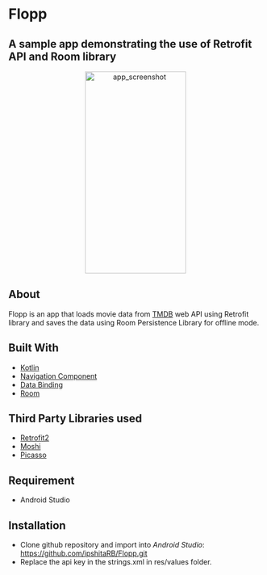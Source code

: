 # Flopp
## A sample app demonstrating the use of Retrofit API and Room library



 <p align="center">
  <img src="https://user-images.githubusercontent.com/11401599/85887063-19522980-b7b5-11ea-8708-4db9a6689f45.gif" alt="app_screenshot" width=200 height=400>
 </p>
 
 ## About
 Flopp is an app that loads movie data from [TMDB](https://developers.themoviedb.org/3) web API using Retrofit library and saves the data using Room Persistence Library for offline mode.

 ## Built With
 * [Kotlin](https://kotlinlang.org/docs/reference/android-overview.html)
 * [Navigation Component](https://developer.android.com/guide/navigation/navigation-getting-started)
 * [Data Binding](https://developer.android.com/topic/libraries/data-binding)
 * [Room](https://developer.android.com/topic/libraries/architecture/room)
 

## Third Party Libraries used
 * [Retrofit2](https://square.github.io/retrofit/)
 * [Moshi](https://github.com/square/moshi)
 * [Picasso](https://square.github.io/picasso/)

 
 ## Requirement
 * Android Studio
 
 ## Installation
* Clone github repository and import into _Android Studio_:
https://github.com/ipshitaRB/Flopp.git
* Replace the api key in the strings.xml in res/values folder.




 
 

